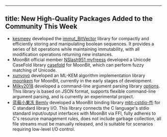 
---
title: New High-Quality Packages Added to the Community This Week
---

- [kesmeey](https://github.com/kesmeey) developed the [immut_BitVector](https://github.com/moonbit-community/immut_BitVector) library for compactly and efficiently storing and manipulating boolean sequences. It provides a series of bit operations while maintaining immutability, with all modification operations returning new instances.
- MoonBit official member [NSlash951 myfreess](https://github.com/myfreess) developed a Unicode CaseFold library [casefold](https://github.com/myfreess/casefold) for MoonBit, which can perform fuzzy matching of Unicode.
- [xunyoyo](https://github.com/xunyoyo) developed an ML-KEM algorithm implementation library [moonkem](https://github.com/moonbit-community/moonkem) for MoonBit, currently in the early stages of development.
- [Milky2018](https://github.com/Milky2018) developed a command-line argument parsing library [options](https://github.com/Milky2018/options). This library is based on JSON format, supports flexible command-line argument parsing, and is currently an experimental project.
- [蓝莓小果冻 Bemly](https://github.com/Bemly) developed a MoonBit binding library [mbt-cstdio-ffi](https://github.com/Bemly/mbt-cstdio-ffi) for C standard library I/O. This library connects the C language's stdio standard input/output interfaces with MoonBit via FFI, fully adheres to C's resource management rules, does not include garbage collection, all file streams must be manually released, and is suitable for scenarios requiring low-level I/O control.